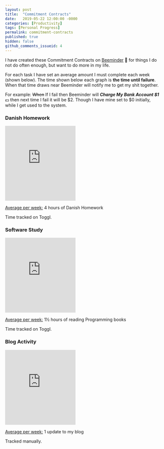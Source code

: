 ```yaml
---
layout: post
title:  "Commitment Contracts"
date:   2019-05-22 12:00:00 -0000
categories: [Productivity]
tags: [Personal Progress]
permalink: commitment-contracts
published: true
hidden: false
github_comments_issueid: 4
---
```


I have created these Commitment Contracts on [Beeminder][Beeminder] :bee: for things I do not do often enough, but want to do more in my life.

For each task I have set an average amount I must complete each week (shown below). The time shown below each graph is **the time until failure**. When that time draws near Beeminder will notify me to get my shit together.

For example: ~~When~~ If I fail then Beeminder will **_Charge My Bank Account $1_** :dollar: then next time I fail it will be $2. Though I have mine set to $0 initially, while I get used to the system.

<div class="test test-one-third">
    <h3>Danish Homework</h3>
    <p><iframe src="https://www.beeminder.com/widget?slug=danishhomework&username=jimjam2629&countdown=true" height="245px" width="230px" frameborder="0px" ></iframe></p>
    <p><u>Average per week:</u> 4 hours of Danish Homework</p>
    <p>Time tracked on Toggl.</p>
</div>

<div class="test test-one-third">
    <h3>Software Study</h3>
    <p><iframe src="https://www.beeminder.com/widget?slug=softwarestudy&username=jimjam2629&countdown=true" height="245px" width="230px" frameborder="0px" ></iframe></p>    
    <p><u>Average per week:</u> 1½ hours of reading Programming books</p>
    <p>Time tracked on Toggl.</p>
</div>

<div class="test test-one-third">
    <h3>Blog Activity</h3>
    <p><iframe src="https://www.beeminder.com/widget?slug=blogactivity&username=jimjam2629&countdown=true" height="245px" width="230px" frameborder="0px" ></iframe></p>
    <p><u>Average per week:</u> 1 update to my blog</p>
    <p>Tracked manually.</p>
</div>






[Beeminder]:https://www.beeminder.com/